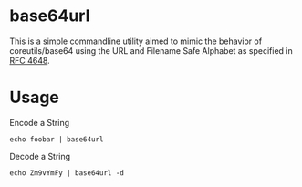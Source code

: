 # base64url

This is a simple commandline utility aimed to mimic the behavior of coreutils/base64 using the URL and Filename Safe Alphabet as specified in [RFC 4648](https://tools.ietf.org/html/rfc4648).

# Usage

Encode a String 

    echo foobar | base64url

Decode a String

    echo Zm9vYmFy | base64url -d
